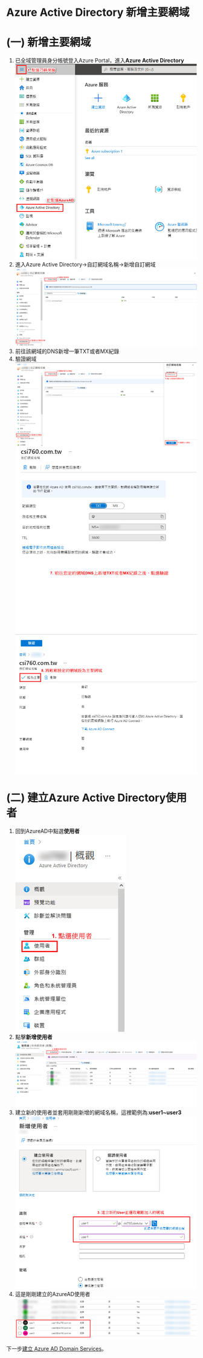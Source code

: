 # Azure Active Directory 新增主要網域
# (一) 新增主要網域<br>
1. 已全域管理員身分帳號登入Azure Portal，進入**Azure Active Directory** <br>
![GITHUB](https://github.com/A-0428/Azure/blob/main/Azure%20Virtual%20Desktop/Azure%20Active%20Directory%20%E6%96%B0%E5%A2%9E%E4%B8%BB%E8%A6%81%E7%B6%B2%E5%9F%9F/image1.jpg) <br>
2. 進入Azure Active Directory->自訂網域名稱->新增自訂網域 <br>
![GITHUB](https://github.com/A-0428/Azure/blob/main/Azure%20Virtual%20Desktop/Azure%20Active%20Directory%20%E6%96%B0%E5%A2%9E%E4%B8%BB%E8%A6%81%E7%B6%B2%E5%9F%9F/image2.jpg) <br> 
3. 前往該網域的DNS新增一筆TXT或者MX紀錄 <br>
4. 驗證網域 <br>
![GITHUB](https://github.com/A-0428/Azure/blob/main/Azure%20Virtual%20Desktop/Azure%20Active%20Directory%20%E6%96%B0%E5%A2%9E%E4%B8%BB%E8%A6%81%E7%B6%B2%E5%9F%9F/image3.jpg) <br> 
![GITHUB](https://github.com/A-0428/Azure/blob/main/Azure%20Virtual%20Desktop/Azure%20Active%20Directory%20%E6%96%B0%E5%A2%9E%E4%B8%BB%E8%A6%81%E7%B6%B2%E5%9F%9F/image4.jpg) <br>
![GITHUB](https://github.com/A-0428/Azure/blob/main/Azure%20Virtual%20Desktop/Azure%20Active%20Directory%20%E6%96%B0%E5%A2%9E%E4%B8%BB%E8%A6%81%E7%B6%B2%E5%9F%9F/image5.jpg) <br>

# (二) 建立Azure Active Directory使用者<br>
1. 回到AzureAD中點選**使用者** <br>
![GITHUB](https://github.com/A-0428/Azure/blob/main/Azure%20Virtual%20Desktop/Azure%20Active%20Directory%20%E6%96%B0%E5%A2%9E%E4%B8%BB%E8%A6%81%E7%B6%B2%E5%9F%9F/image6.jpg) <br>
2. 點擊**新增使用者** <br>
![GITHUB](https://github.com/A-0428/Azure/blob/main/Azure%20Virtual%20Desktop/Azure%20Active%20Directory%20%E6%96%B0%E5%A2%9E%E4%B8%BB%E8%A6%81%E7%B6%B2%E5%9F%9F/image7.jpg) <br>
3. 建立新的使用者並套用剛剛新增的網域名稱，這裡範例為:**user1~user3** <br>
![GITHUB](https://github.com/A-0428/Azure/blob/main/Azure%20Virtual%20Desktop/Azure%20Active%20Directory%20%E6%96%B0%E5%A2%9E%E4%B8%BB%E8%A6%81%E7%B6%B2%E5%9F%9F/image8.jpg) <br>
4. 這是剛剛建立的AzureAD使用者
![GITHUB](https://github.com/A-0428/Azure/blob/main/Azure%20Virtual%20Desktop/Azure%20Active%20Directory%20%E6%96%B0%E5%A2%9E%E4%B8%BB%E8%A6%81%E7%B6%B2%E5%9F%9F/image9.jpg) <br>

下一步[建立 Azure AD Domain Services](https://github.com/A-0428/Azure/blob/main/Azure%20Virtual%20Desktop/2.%E5%BB%BA%E7%AB%8B%20Azure%20AD%20Domain%20Services.md)。<br>
